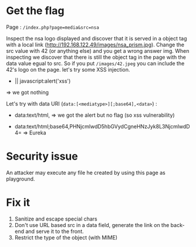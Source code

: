 # Get the flag
Page : `/index.php?page=media&src=nsa`

Inspect the nsa logo displayed and discover that it is served in a object tag with a local link (http://192.168.122.49/images/nsa_prism.jpg).
Change the src value with 42 (or anything else) and you get a wrong answer img. When inspecting we discover that there is still the object tag in the page with the data value egual to src. So if you put `/images/42.jpeg` you can include the 42's logo on the page.
let's try some XSS injection.


- <script>alert('xss')</script> || javascript:alert('xss')
=> we got nothing

Let's try with data URI (`data:[<mediatype>][;base64],<data>`) :
- data:text/html,<script>alert('xss')</script>
=> we got the alert but no flag (so xss vulnerability)

- data:text/html;base64,PHNjcmlwdD5hbGVydCgneHNzJyk8L3NjcmlwdD4=
=> Eureka

# Security issue
An attacker may execute any file he created by using this page as playground.

# Fix it
1. Sanitize and escape special chars
2. Don't use URL based src in a data field, generate the link on the back-end and serve it to the front.
3. Restrict the type of the object (with MIME)
